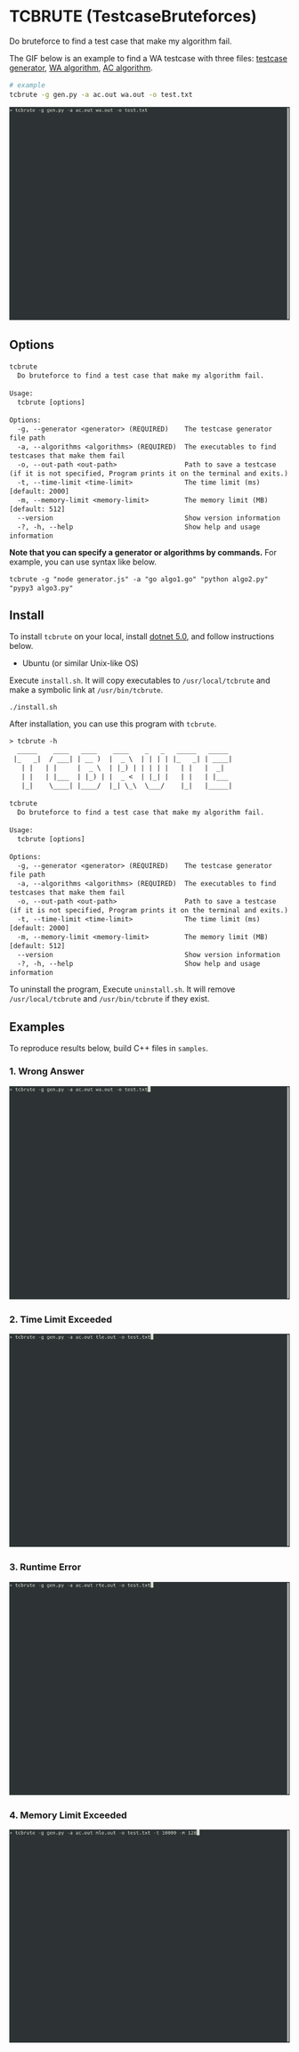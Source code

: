 # TCBRUTE (TestcaseBruteforces)
Do bruteforce to find a test case that make my algorithm fail.

The GIF below is an example to find a WA testcase with three files: [testcase generator](./samples/0.%20General/gen.py), [WA algorithm](./samples/0.%20General/wa.cpp), [AC algorithm](./samples/0.%20General/ac.cpp).

```sh
# example
tcbrute -g gen.py -a ac.out wa.out -o test.txt
```

![](./images/general.gif)

## Options

```
tcbrute
  Do bruteforce to find a test case that make my algorithm fail.

Usage:
  tcbrute [options]

Options:
  -g, --generator <generator> (REQUIRED)    The testcase generator file path
  -a, --algorithms <algorithms> (REQUIRED)  The executables to find testcases that make them fail
  -o, --out-path <out-path>                 Path to save a testcase (if it is not specified, Program prints it on the terminal and exits.)
  -t, --time-limit <time-limit>             The time limit (ms) [default: 2000]
  -m, --memory-limit <memory-limit>         The memory limit (MB) [default: 512]
  --version                                 Show version information
  -?, -h, --help                            Show help and usage information
```

**Note that you can specify a generator or algorithms by commands.** For example, you can use syntax like below.

```
tcbrute -g "node generator.js" -a "go algo1.go" "python algo2.py" "pypy3 algo3.py"
```

## Install

To install `tcbrute` on your local, install [dotnet 5.0](https://dotnet.microsoft.com/download/dotnet/5.0), and follow instructions below.

* Ubuntu (or similar Unix-like OS)

Execute `install.sh`. It will copy executables to `/usr/local/tcbrute` and make a symbolic link at `/usr/bin/tcbrute`.

```
./install.sh
```

After installation, you can use this program with `tcbrute`.

```
> tcbrute -h
  _____    ____   ____    ____    _   _   _____   _____                                                                                                                                                                         
 |_   _|  / ___| | __ )  |  _ \  | | | | |_   _| | ____|                                                                                                                                                                        
   | |   | |     |  _ \  | |_) | | | | |   | |   |  _|                                                                                                                                                                          
   | |   | |___  | |_) | |  _ <  | |_| |   | |   | |___                                                                                                                                                                         
   |_|    \____| |____/  |_| \_\  \___/    |_|   |_____|                                                                                                                                                                        
                                                                                                                                                                                                                                
tcbrute
  Do bruteforce to find a test case that make my algorithm fail.

Usage:
  tcbrute [options]

Options:
  -g, --generator <generator> (REQUIRED)    The testcase generator file path
  -a, --algorithms <algorithms> (REQUIRED)  The executables to find testcases that make them fail
  -o, --out-path <out-path>                 Path to save a testcase (if it is not specified, Program prints it on the terminal and exits.)
  -t, --time-limit <time-limit>             The time limit (ms) [default: 2000]
  -m, --memory-limit <memory-limit>         The memory limit (MB) [default: 512]
  --version                                 Show version information
  -?, -h, --help                            Show help and usage information
```

To uninstall the program, Execute `uninstall.sh`. It will remove `/usr/local/tcbrute` and `/usr/bin/tcbrute` if they exist.

## Examples

To reproduce results below, build C++ files in `samples`.

### 1. Wrong Answer

![](images/wa.gif)

### 2. Time Limit Exceeded

![](images/tle.gif)

### 3. Runtime Error

![](images/rte.gif)

### 4. Memory Limit Exceeded

![](images/mle.gif)